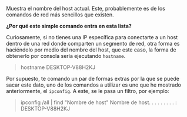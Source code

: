 Muestra el nombre del host actual. Este, probablemente es de los comandos de red más sencillos que existen.

**¿Por qué este simple comando entra en esta lista?**

Curiosamente, si no tienes una IP específica para conectarte a un host dentro de una red donde comparten un segmento de red, otra forma es haciéndolo por medio del nombre del host, que este caso, la forma de obtenerlo por consola sería ejecutando `hostname`.

> hostname
DESKTOP-V88H2KJ

Por supuesto, te comando un par de formas extras por la que se puede sacar este dato, uno de los comandos a utilizar es uno que he mostrado anteriormente, el `ipconfig`. A este, se le pasa un filtro, por ejemplo:

> ipconfig /all | find "Nombre de host"
Nombre de host. . . . . . . . . : DESKTOP-V88H2KJ